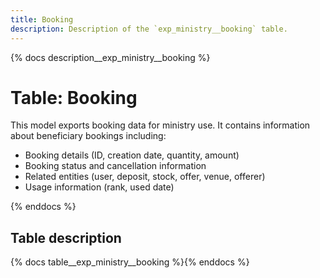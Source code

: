 ```yaml
---
title: Booking
description: Description of the `exp_ministry__booking` table.
---
```


{% docs description__exp_ministry__booking %}

# Table: Booking

This model exports booking data for ministry use.
It contains information about beneficiary bookings including:

- Booking details (ID, creation date, quantity, amount)
- Booking status and cancellation information
- Related entities (user, deposit, stock, offer, venue, offerer)
- Usage information (rank, used date)

{% enddocs %}

## Table description

{% docs table__exp_ministry__booking %}{% enddocs %}
